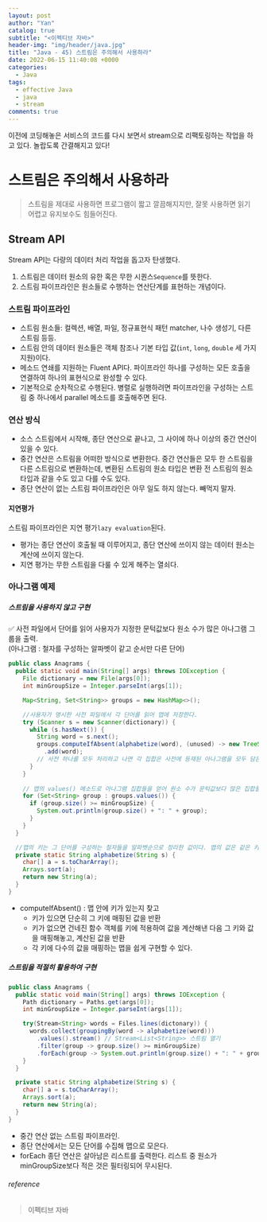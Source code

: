 ```yaml
---
layout: post
author: "Yan"
catalog: true
subtitle: "<이펙티브 자바>"
header-img: "img/header/java.jpg"
title: "Java - 45) 스트림은 주의해서 사용하라"
date: 2022-06-15 11:40:08 +0000
categories:
  - Java
tags:
  - effective Java
  - java
  - stream
comments: true
---
```


이전에 코딩해놓은 서비스의 코드를 다시 보면서 stream으로 리팩토링하는 작업을 하고 있다. 놀랍도록 간결해지고 있다!  

# 스트림은 주의해서 사용하라

> 스트림을 제대로 사용하면 프로그램이 짧고 깔끔해지지만, 잘못 사용하면 읽기 어렵고 유지보수도 힘들어진다.

## Stream API

Stream API는 다량의 데이터 처리 작업을 돕고자 탄생했다.  

1. 스트림은 데이터 원소의 유한 혹은 무한 시퀀스`Sequence`를 뜻한다.
2. 스트림 파이프라인은 원소들로 수행하는 연산단계를 표현하는 개념이다.

### 스트림 파이프라인
- 스트림 원소들: 컬렉션, 배열, 파일, 정규표현식 패턴 matcher, 나수 생성기, 다른 스트림 등등.
- 스트림 안의 데이터 원소들은 객체 참조나 기본 타입 값(`int`, `long`, `double` 세 가지 지원)이다.
- 메소드 연쇄를 지원하는 Fluent API다. 파이프라인 하나를 구성하는 모든 호출을 연결하여 하나의 표현식으로 완성할 수 있다.
- 기본적으로 순차적으로 수행된다. 병렬로 실행하려면 파이프라인을 구성하는 스트림 중 하나에서 parallel 메소드를 호출해주면 된다.

### 연산 방식
- 소스 스트림에서 시작해, 종단 연산으로 끝나고, 그 사이에 하나 이상의 중간 연산이 있을 수 있다.
- 중간 연산은 스트림을 어떠한 방식으로 변환한다. 중간 연산들은 모두 한 스트림을 다른 스트림으로 변환하는데, 변환된 스트림의 원소 타입은 변환 전 스트림의 원소 타입과 같을 수도 있고 다를 수도 있다.
- 종단 연산이 없는 스트림 파이프라인은 아무 일도 하지 않는다. 빼먹지 말자. 

#### 지연평가
스트림 파이프라인은 지연 평가`lazy evaluation`된다. 
- 평가는 종단 연산이 호출될 때 이루어지고, 종단 연산에 쓰이지 않는 데이터 원소는 계산에 쓰이지 않는다.
- 지연 평가는 무한 스트림을 다룰 수 있게 해주는 열쇠다.

### 아나그램 예제 

##### 스트림을 사용하지 않고 구현

✅ 사전 파일에서 단어를 읽어 사용자가 지정한 문턱값보다 원소 수가 많은 아나그램 그룹을 출력.  
(아나그램 : 철자를 구성하는 알파벳이 같고 순서만 다른 단어)  

```java
public class Anagrams {
  public static void main(String[] args) throws IOException {
    File dictionary = new File(args[0]);
    int minGroupSize = Integer.parseInt(args[1]);

    Map<String, Set<String>> groups = new HashMap<>();

    //사용자가 명시한 사전 파일에서 각 단어를 읽어 맵에 저장한다.  
    try (Scanner s = new Scanner(dictionary)) {
      while (s.hasNext()) {
        String word = s.next();
        groups.computeIfAbsent(alphabetize(word), (unused) -> new TreeSet<>())
          .add(word);
        // 사전 하나를 모두 처리하고 나면 각 집합은 사전에 등재된 아나그램을 모두 담은 상태가 된다.
      }
    }
    
    // 맵의 values() 메소드로 아나그램 집합들을 얻어 원소 수가 문턱값보다 많은 집합들을 출력한다.
    for (Set<String> group : groups.values()) {
      if (group.size() >= minGroupSize) {
        System.out.println(group.size() + ": " + group);
      }
    }
  }

  //맵의 키는 그 단어를 구성하는 철자들을 알파벳순으로 정리한 값이다. 맵의 값은 같은 키를 공유한 단어들을 담은 집합이다.  
  private static String alphabetize(String s) {
    char[] a = s.toCharArray();
    Arrays.sort(a);
    return new String(a);
  }
}
```

- computeIfAbsent() : 맵 안에 키가 있는지 찾고
  - 키가 있으면 단순히 그 키에 매핑된 값을 반환
  - 키가 없으면 건네진 함수 객체를 키에 적용하여 값을 계산해낸 다음 그 키와 값을 매핑해놓고, 계산된 값을 반환
  - 각 키에 다수의 값을 매핑하는 맵을 쉽게 구현할 수 있다.

##### 스트림을 적절히 활용하여 구현

```java
public class Anagrams {
  public static void main(String[] args) throws IOException {
    Path dictionary = Paths.get(args[0]);
    int minGroupSize = Integer.parseInt(args[1]);

    try(Stream<String> words = Files.lines(dictonary)) {
      words.collect(groupingBy(word -> alphabetize(word)))
        .values().stream() // Stream<List<String>> 스트림 열기
        .filter(group -> group.size() >= minGroupSize)
        .forEach(group -> System.out.println(group.size() + ": " + group));
    }
  }

  private static String alphabetize(String s) {
    char[] a = s.toCharArray();
    Arrays.sort(a);
    return new String(a);
  }
}
```

- 중간 연산 없는 스트림 파이프라인.
- 종단 연산에서는 모든 단어를 수집해 맵으로 모은다.
- forEach 종단 연산은 살아남은 리스트를 출력한다. 리스트 중 원소가 minGroupSize보다 적은 것은 필터링되어 무시된다.

###### reference

> 이펙티브 자바